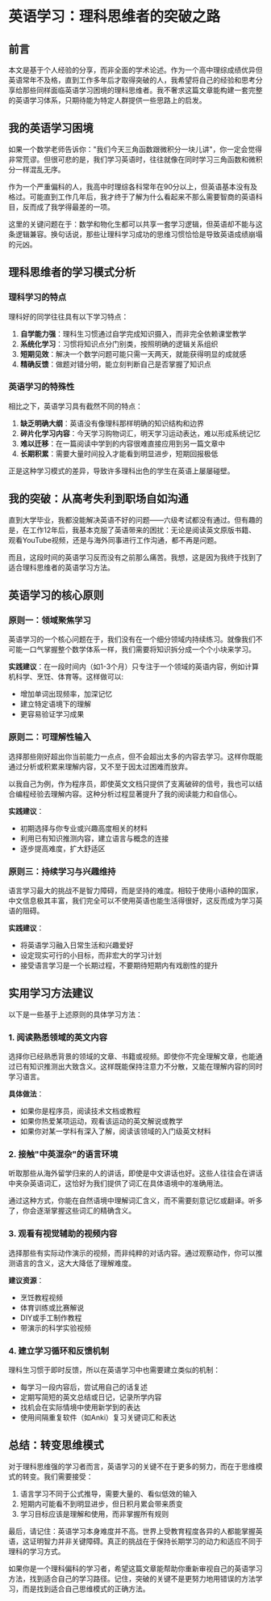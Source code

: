 # 英语学习：理科思维者的突破之路

## 前言

本文是基于个人经验的分享，而非全面的学术论述。作为一个高中理综成绩优异但英语常年不及格，直到工作多年后才取得突破的人，我希望将自己的经验和思考分享给那些同样面临英语学习困境的理科思维者。我不奢求这篇文章能构建一套完整的英语学习体系，只期待能为特定人群提供一些思路上的启发。

## 我的英语学习困境

如果一个数学老师告诉你："我们今天三角函数跟微积分一块儿讲"，你一定会觉得非常荒谬。但很可悲的是，我们学习英语时，往往就像在同时学习三角函数和微积分一样混乱无序。

作为一个严重偏科的人，我高中时理综各科常年在90分以上，但英语基本没有及格过。可能直到工作几年后，我才终于了解为什么看起来不那么需要智商的英语科目，反而成了我学得最差的一项。

这里的关键问题在于：数学和物化生都可以共享一套学习逻辑，但英语却不能与这条逻辑兼容。换句话说，那些让理科学习成功的思维习惯恰恰是导致英语成绩崩塌的元凶。

## 理科思维者的学习模式分析

### 理科学习的特点

理科好的同学往往具有以下学习特点：

1. **自学能力强**：理科生习惯通过自学完成知识摄入，而非完全依赖课堂教学
2. **系统化学习**：习惯将知识点分门别类，按照明确的逻辑关系组织
3. **短期见效**：解决一个数学问题可能只需一天两天，就能获得明显的成就感
4. **精确反馈**：做题对错分明，能立刻判断自己是否掌握了知识点

### 英语学习的特殊性

相比之下，英语学习具有截然不同的特点：

1. **缺乏明确大纲**：英语没有像理科那样明确的知识结构和边界
2. **碎片化学习内容**：今天学习购物词汇，明天学习运动表达，难以形成系统记忆
3. **难以迁移**：在一篇阅读中学到的内容很难直接应用到另一篇文章中
4. **长期积累**：需要大量时间投入才能看到明显进步，短期回报极低

正是这种学习模式的差异，导致许多理科出色的学生在英语上屡屡碰壁。

## 我的突破：从高考失利到职场自如沟通

直到大学毕业，我都没能解决英语不好的问题——六级考试都没有通过。但有趣的是，在工作12年后，我基本克服了英语带来的困扰：无论是阅读英文原版书籍、观看YouTube视频，还是与海外同事进行工作沟通，都不再是问题。

而且，这段时间的英语学习反而没有之前那么痛苦。我想，这是因为我终于找到了适合理科思维者的英语学习方法。

## 英语学习的核心原则

### 原则一：领域聚焦学习

英语学习的一个核心问题在于，我们没有在一个细分领域内持续练习。就像我们不可能一口气掌握整个数学体系一样，我们需要将知识拆分成一个个小块来学习。

**实践建议**：在一段时间内（如1-3个月）只专注于一个领域的英语内容，例如计算机科学、烹饪、体育等。这样做可以:
- 增加单词出现频率，加深记忆
- 建立特定语境下的理解
- 更容易验证学习成果

### 原则二：可理解性输入

选择那些刚好超出你当前能力一点点，但不会超出太多的内容去学习。这样你既能通过分析或积累来理解内容，又不至于因太过困难而放弃。

以我自己为例，作为程序员，即使英文文档只提供了支离破碎的信号，我也可以结合编程经验去理解内容。这种分析过程显著提升了我的阅读能力和自信心。

**实践建议**：
- 初期选择与你专业或兴趣高度相关的材料
- 利用已有知识推测内容，建立语言与概念的连接
- 逐步提高难度，扩大舒适区

### 原则三：持续学习与兴趣维持

语言学习最大的挑战不是智力障碍，而是坚持的难度。相较于使用小语种的国家，中文信息极其丰富，我们完全可以不使用英语也能生活得很好，这反而成为学习英语的阻碍。

**实践建议**：
- 将英语学习融入日常生活和兴趣爱好
- 设定现实可行的小目标，而非宏大的学习计划
- 接受语言学习是一个长期过程，不要期待短期内有戏剧性的提升

## 实用学习方法建议

以下是一些基于上述原则的具体学习方法：

### 1. 阅读熟悉领域的英文内容

选择你已经熟悉背景的领域的文章、书籍或视频。即使你不完全理解文章，也能通过已有知识推测出大致含义。这样既能保持注意力不分散，又能在理解内容的同时学习语言。

**具体做法**：
- 如果你是程序员，阅读技术文档或教程
- 如果你热爱某项运动，观看该运动的英文解说或教学
- 如果你对某一学科有深入了解，阅读该领域的入门级英文材料

### 2. 接触"中英混杂"的语言环境

听取那些从海外留学归来的人的讲话，即使是中文讲话也好。这些人往往会在讲话中夹杂英语词汇，这恰好为我们提供了词汇在具体语境中的准确用法。

通过这种方式，你能在自然语境中理解词汇含义，而不需要刻意记忆或翻译。听多了，你会逐渐掌握这些词汇的精确含义。

### 3. 观看有视觉辅助的视频内容

选择那些有实际动作演示的视频，而非纯粹的对话内容。通过观察动作，你可以推测语言的含义，这大大降低了理解难度。

**建议资源**：
- 烹饪教程视频
- 体育训练或比赛解说
- DIY或手工制作教程
- 带演示的科学实验视频

### 4. 建立学习循环和反馈机制

理科生习惯于即时反馈，所以在英语学习中也需要建立类似的机制：

- 每学习一段内容后，尝试用自己的话复述
- 定期写简短的英文总结或日记，记录所学内容
- 找机会在实际情境中使用新学到的表达
- 使用间隔重复软件（如Anki）复习关键词汇和表达

## 总结：转变思维模式

对于理科思维强的学习者而言，英语学习的关键不在于更多的努力，而在于思维模式的转变。我们需要接受：

1. 语言学习不同于公式推导，需要大量的、看似低效的输入
2. 短期内可能看不到明显进步，但日积月累会带来质变
3. 学习目标应该是理解和使用，而非掌握所有规则

最后，请记住：英语学习本身难度并不高。世界上受教育程度各异的人都能掌握英语，这证明智力并非关键障碍。真正的挑战在于保持长期学习的动力和适应不同于理科的学习方式。

如果你是一个理科偏科的学习者，希望这篇文章能帮助你重新审视自己的英语学习方法，找到适合自己的学习路径。记住，突破的关键不是更努力地用错误的方法学习，而是找到适合自己思维模式的正确方法。
